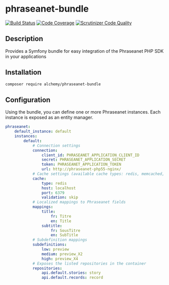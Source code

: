 # phraseanet-bundle

[![Build Status](https://travis-ci.org/alchemy-fr/phraseanet-bundle.svg?branch=master)](https://travis-ci.org/alchemy-fr/phraseanet-bundle)
[![Code Coverage](https://scrutinizer-ci.com/g/alchemy-fr/phraseanet-bundle/badges/coverage.png?b=master)](https://scrutinizer-ci.com/g/alchemy-fr/phraseanet-bundle/?branch=master)
[![Scrutinizer Code Quality](https://scrutinizer-ci.com/g/alchemy-fr/phraseanet-bundle/badges/quality-score.png?b=master)](https://scrutinizer-ci.com/g/alchemy-fr/phraseanet-bundle/?branch=master)

## Description

Provides a Symfony bundle for easy integration of the Phraseanet PHP SDK in your applications

## Installation

```bash
composer require alchemy/phraseanet-bundle
```

## Configuration

Using the bundle, you can define one or more Phraseanet instances. Each instance is exposed as an entity manager.

```yaml
phraseanet:
    default_instance: default
    instances:
        default:
            # Connection settings
            connection:
                client_id: PHRASEANET_APPLICATION_CLIENT_ID
                secret: PHRASEANET_APPLICATION_SECRET
                token: PHRASEANET_APPLICATION_TOKEN
                url: http://phraseanet-php55-nginx/
            # Cache settings (available cache types: redis, memcached, array, file, none)
            cache:
                type: redis
                host: localhost
                port: 6379
                validation: skip
            # Localized mappings to Phraseanet fields
            mappings:
                title:
                    fr: Titre
                    en: Title
                subtitle:
                    fr: SousTitre
                    en: SubTitle
            # Subdefinition mappings
            subdefinitions:
                low: preview
                medium: preview_X2
                high: preview_X4
            # Exposes the listed repositories in the container
            repositories:
                api.default.stories: story
                api.default.records: record
```
